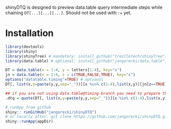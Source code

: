 shinyDTQ is designed to preview data.table query intermediate steps while chaining `DT[...][...][...]`.
Should not be used with `:=` yet.

# Installation

```r
library(devtools)
library(shiny)
library(shinyTree) # mandatory: install_github("trestletech/shinyTree")
library(data.table) # optional: install_github("jangorecki/data.table",ref="timing")

DT = data.table(x = 1:4, y = letters[1:4], key="x")
jn = data.table(x = 2:4, z = c(TRUE,FALSE,TRUE), key="x")
options("datatable.timing"=TRUE) # optional
DT[, list(x,y=paste(y,y,sep="_"))][x %in% c(1:4),list(x,y)][jn[z==TRUE],nomatch=0L][,list(x,y,z)]

## if you are not using data.table@timing branch you need to prepare the call for shiny app by wrapping into `.dtq = quote()` function
.dtq = quote(DT[, list(x,y=paste(y,y,sep="_"))][x %in% c(1:4),list(x,y)][jn[z==TRUE],nomatch=0L][,list(x,y,z)])

# runApp from github
shiny:: runGitHub("jangorecki/shinyDTQ")
# or locally after: git clone https://github.com/jangorecki/shinyDTQ.git
shiny::runApp(appDir)
```

